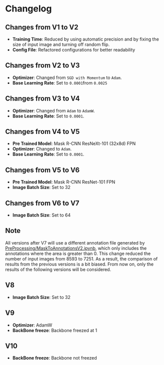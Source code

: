 # Changelog

## Changes from V1 to V2

- **Training Time**: Reduced by using automatic precision and by fixing the size of input image and turning off random flip.
- **Config File**: Refactored configurations for better readability

## Changes from V2 to V3

- **Optimizer**: Changed from `SGD with Momentum` to `Adam`.
- **Base Learning Rate**: Set to `0.0001`from `0.0025`

## Changes from V3 to V4

- **Optimizer**: Changed from `Adam` to `AdamW`.
- **Base Learning Rate**: Set to `0.0001`.

## Changes from V4 to V5

- **Pre Trained Model**:  Mask R-CNN ResNeXt-101 (32x8d) FPN
- **Optimizer**: Changed to `Adam`.
- **Base Learning Rate**: Set to `0.0001`.

## Changes from V5 to V6

- **Pre Trained Model**: Mask R-CNN ResNet-101 FPN
- **Image Batch Size**: Set to 32

## Changes from V6 to V7

- **Image Batch Size**: Set to 64

## Note

All versions after V7 will use a different annotation file generated by [PreProcessing/MaskToAnnotationsV2.ipynb](PreProcessing/MaskToAnnotationsV2.ipynb), which only includes the annotations where the area is greater than 0. This change reduced the number of input images from 8593 to 7251. As a result, the comparison of results from the previous versions is a bit biased. From now on, only the results of the following versions will be considered.

## V8

- **Image Batch Size**: Set to 32

## V9
- **Optimizer**: AdamW
- **BackBone freeze**: Backbone freezed at 1

## V10

- **BackBone freeze**: Backbone not freezed